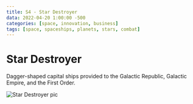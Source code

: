 ```yaml
---
title: S4 - Star Destroyer
data: 2022-04-20 1:00:00 -500
categories: [space, innovation, business]
tags: [space, spaceships, planets, stars, combat]
---
```


# Star Destroyer
Dagger-shaped capital ships provided to the Galactic Republic, Galactic Empire, and the First Order.

![Star Destroyer pic](./assets/lib/img/stardestroyer.jpeg)
